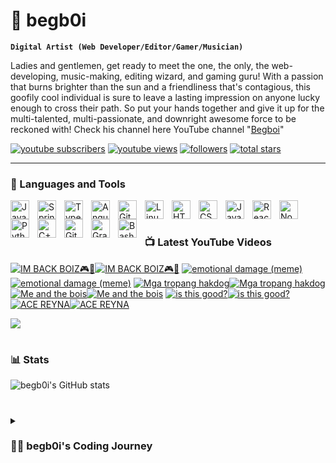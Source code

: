 # 🎉 begb0i

**`Digital Artist (Web Developer/Editor/Gamer/Musician)`**

Ladies and gentlemen, get ready to meet the one, the only, the web-developing, music-making, editing wizard, and gaming guru! With a passion that burns brighter than the sun and a friendliness that's contagious, this goofily cool individual is sure to leave a lasting impression on anyone lucky enough to cross their path. So put your hands together and give it up for the multi-talented, multi-passionate, and downright awesome force to be reckoned with! Check his channel here YouTube channel "[Begboi][youtube]"

   <p align="left">
      <a href="https://www.youtube.com/@begboi231?sub_confirmation=1">
         <img alt="youtube subscribers" title="Subscribe to my YouTube channel" src="https://custom-icon-badges.demolab.com/youtube/channel/subscribers/UCHw_hTJZnVYDMkNZj91momg?color=%23E05D44&label=SUBSCRIBE&logo=video&logoColor=white&style=for-the-badge&labelColor=CE4630"/></a> 
      <a href="https://www.youtube.com/@begboi231">
         <img alt="youtube views" title="YouTube views" src="https://custom-icon-badges.demolab.com/youtube/channel/views/UCHw_hTJZnVYDMkNZj91momg?color=%23E1AD0E&logo=eye&logoColor=white&style=for-the-badge&labelColor=C79600"/></a> 
      <a href="https://github.com/begb0i?tab=followers">
         <img alt="followers" title="Follow me on Github" src="https://custom-icon-badges.demolab.com/github/followers/begb0i?color=236ad3&labelColor=1155ba&style=for-the-badge&logo=person-add&label=Follow&logoColor=white"/></a>
      <a href="https://github.com/begb0i?tab=repositories&sort=stargazers">
         <img alt="total stars" title="Total stars on GitHub" src="https://custom-icon-badges.demolab.com/github/stars/begb0i?color=55960c&style=for-the-badge&labelColor=488207&logo=star"/></a>
   </p>

---

### 🧰 Languages and Tools

<img align="left" alt="Java" width="30px" style="padding-right:10px;" src="https://cdn.jsdelivr.net/gh/devicons/devicon/icons/java/java-original.svg"/>
<img align="left" alt="Spring" width="30px" style="padding-right:10px;" src="https://cdn.jsdelivr.net/gh/devicons/devicon/icons/spring/spring-original.svg" />
<img align="left" alt="TypeScript" width="30px" style="padding-right:10px;" src="https://cdn.jsdelivr.net/gh/devicons/devicon/icons/typescript/typescript-plain.svg" />
<img align="left" alt="Angular" width="30px" style="padding-right:10px;" src="https://cdn.jsdelivr.net/gh/devicons/devicon/icons/angularjs/angularjs-plain.svg" />
<img align="left" alt="Git" width="30px" style="padding-right:10px;" src="https://cdn.jsdelivr.net/gh/devicons/devicon/icons/git/git-original.svg" />
<img align="left" alt="Linux" width="30px" style="padding-right:10px;" src="https://cdn.jsdelivr.net/gh/devicons/devicon/icons/linux/linux-original.svg" />
<img align="left" alt="HTML" width="30px" style="padding-right:10px;" src="https://cdn.jsdelivr.net/gh/devicons/devicon/icons/html5/html5-plain.svg" />
<img align="left" alt="CSS" width="30px" style="padding-right:10px;" src="https://cdn.jsdelivr.net/gh/devicons/devicon/icons/css3/css3-plain.svg" />
<img align="left" alt="JavaScript" width="30px" style="padding-right:10px;" src="https://cdn.jsdelivr.net/gh/devicons/devicon/icons/javascript/javascript-plain.svg" />
<img align="left" alt="React" width="30px" style="padding-right:10px;" src="https://cdn.jsdelivr.net/gh/devicons/devicon/icons/react/react-original.svg" />
<img align="left" alt="NodeJS" width="30px" style="padding-right:10px;" src="https://cdn.jsdelivr.net/gh/devicons/devicon/icons/nodejs/nodejs-original.svg" />
<img align="left" alt="Python" width="30px" style="padding-right:10px;" src="https://cdn.jsdelivr.net/gh/devicons/devicon/icons/python/python-plain.svg" />
<img align="left" alt="C++" width="30px" style="padding-right:10px;" src="https://cdn.jsdelivr.net/gh/devicons/devicon/icons/cplusplus/cplusplus-line.svg" />
<img align="left" alt="GitHub" width="30px" style="padding-right:10px;" src="https://cdn.jsdelivr.net/gh/devicons/devicon/icons/github/github-original.svg" />
<img align="left" alt="Gradle" width="30px" style="padding-right:10px;" src="https://cdn.jsdelivr.net/gh/devicons/devicon/icons/gradle/gradle-plain.svg" />
<img align="left" alt="Bash" width="30px" style="padding-right:10px;" src="https://cdn.jsdelivr.net/gh/devicons/devicon/icons/bash/bash-original.svg" />
<br />

#

### 📺 Latest YouTube Videos

<!-- BEGIN YOUTUBE-CARDS -->
[![IM BACK BOIZ🎮📢](https://ytcards.demolab.com/?id=wpwJnKf0Kbg&title=IM+BACK+BOIZ%F0%9F%8E%AE%F0%9F%93%A2&lang=en&timestamp=1666425365&background_color=%230d1117&title_color=%23ffffff&stats_color=%23dedede&width=250&duration=41 "IM BACK BOIZ🎮📢")](https://www.youtube.com/watch?v=wpwJnKf0Kbg#gh-dark-mode-only)[![IM BACK BOIZ🎮📢](https://ytcards.demolab.com/?id=wpwJnKf0Kbg&title=IM+BACK+BOIZ%F0%9F%8E%AE%F0%9F%93%A2&lang=en&timestamp=1666425365&background_color=%23ffffff&title_color=%2324292f&stats_color=%2357606a&width=250&duration=41 "IM BACK BOIZ🎮📢")](https://www.youtube.com/watch?v=wpwJnKf0Kbg#gh-light-mode-only)
[![emotional damage (meme)](https://ytcards.demolab.com/?id=DrN1R6vHaWY&title=emotional+damage+%28meme%29&lang=en&timestamp=1640934227&background_color=%230d1117&title_color=%23ffffff&stats_color=%23dedede&width=250&duration=138 "emotional damage (meme)")](https://www.youtube.com/watch?v=DrN1R6vHaWY#gh-dark-mode-only)[![emotional damage (meme)](https://ytcards.demolab.com/?id=DrN1R6vHaWY&title=emotional+damage+%28meme%29&lang=en&timestamp=1640934227&background_color=%23ffffff&title_color=%2324292f&stats_color=%2357606a&width=250&duration=138 "emotional damage (meme)")](https://www.youtube.com/watch?v=DrN1R6vHaWY#gh-light-mode-only)
[![Mga tropang hakdog](https://ytcards.demolab.com/?id=KAB8-c4Y-qY&title=Mga+tropang+hakdog&lang=en&timestamp=1640929757&background_color=%230d1117&title_color=%23ffffff&stats_color=%23dedede&width=250&duration=14 "Mga tropang hakdog")](https://www.youtube.com/watch?v=KAB8-c4Y-qY#gh-dark-mode-only)[![Mga tropang hakdog](https://ytcards.demolab.com/?id=KAB8-c4Y-qY&title=Mga+tropang+hakdog&lang=en&timestamp=1640929757&background_color=%23ffffff&title_color=%2324292f&stats_color=%2357606a&width=250&duration=14 "Mga tropang hakdog")](https://www.youtube.com/watch?v=KAB8-c4Y-qY#gh-light-mode-only)
[![Me and the bois](https://ytcards.demolab.com/?id=ll4OvyZp_ds&title=Me+and+the+bois&lang=en&timestamp=1640929666&background_color=%230d1117&title_color=%23ffffff&stats_color=%23dedede&width=250&duration=13 "Me and the bois")](https://www.youtube.com/watch?v=ll4OvyZp_ds#gh-dark-mode-only)[![Me and the bois](https://ytcards.demolab.com/?id=ll4OvyZp_ds&title=Me+and+the+bois&lang=en&timestamp=1640929666&background_color=%23ffffff&title_color=%2324292f&stats_color=%2357606a&width=250&duration=13 "Me and the bois")](https://www.youtube.com/watch?v=ll4OvyZp_ds#gh-light-mode-only)
[![is this good?](https://ytcards.demolab.com/?id=1JNCF8opGqE&title=is+this+good%3F&lang=en&timestamp=1640589988&background_color=%230d1117&title_color=%23ffffff&stats_color=%23dedede&width=250&duration=26 "is this good?")](https://www.youtube.com/watch?v=1JNCF8opGqE#gh-dark-mode-only)[![is this good?](https://ytcards.demolab.com/?id=1JNCF8opGqE&title=is+this+good%3F&lang=en&timestamp=1640589988&background_color=%23ffffff&title_color=%2324292f&stats_color=%2357606a&width=250&duration=26 "is this good?")](https://www.youtube.com/watch?v=1JNCF8opGqE#gh-light-mode-only)
[![ACE REYNA](https://ytcards.demolab.com/?id=lF-CEVbRqs0&title=ACE+REYNA&lang=en&timestamp=1640416008&background_color=%230d1117&title_color=%23ffffff&stats_color=%23dedede&width=250&duration=31 "ACE REYNA")](https://www.youtube.com/watch?v=lF-CEVbRqs0#gh-dark-mode-only)[![ACE REYNA](https://ytcards.demolab.com/?id=lF-CEVbRqs0&title=ACE+REYNA&lang=en&timestamp=1640416008&background_color=%23ffffff&title_color=%2324292f&stats_color=%2357606a&width=250&duration=31 "ACE REYNA")](https://www.youtube.com/watch?v=lF-CEVbRqs0#gh-light-mode-only)
<!-- END YOUTUBE-CARDS -->

[<img src="https://custom-icon-badges.demolab.com/badge/-Subscribe%20For%20More-red?style=for-the-badge&logo=video&logoColor=white"/>](https://www.youtube.com/@begboi231?sub_confirmation=1)

#

### 📊 Stats

![begb0i's GitHub stats](https://github-readme-stats.vercel.app/api?username=begb0i&show_icons=true&theme=gruvbox)

<!-- ![GitHub Streak](https://streak-stats.demolab.com?user=begb0i&theme=gruvbox&border_radius=4.5) -->

#

<details>
 <summary><h3>👨‍💻 begb0i's Coding Journey</h3></summary>
Once upon a time, there was a passionate and friendly individual with a love for all things creative. From a young age, he discovered a talent for music and spent countless hours honing his skills as a musician, determined to share his passion with the world. As he grew older, his interests expanded, and he found himself drawn to the world of technology and web development. He immersed himself in the world of coding, constantly learning and striving to improve his skills.

In addition to his love for music and technology, this individual also had a keen eye for detail and a natural talent for editing. He quickly found himself in demand as an editor, working on a wide variety of projects across various mediums.

Despite his busy schedule, this individual never forgot their roots as a gamer, and continued to find time to indulge in his favorite pastime. Through it all, he remained passionate, friendly, and dedicated to his craft, always striving to learn more and become the best version of himself. And so, our hero continues to chase his dreams, creating, building, and inspiring those around him to do the same.
 
[youtube]: https://www.youtube.com/@begboi231
